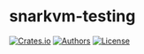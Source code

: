 # snarkvm-testing

[![Crates.io](https://img.shields.io/crates/v/snarkvm-testing.svg?color=neon)](https://crates.io/crates/snarkvm-testing)
[![Authors](https://img.shields.io/badge/authors-Aleo-orange.svg)](../AUTHORS)
[![License](https://img.shields.io/badge/License-GPLv3-blue.svg)](./LICENSE.md)
